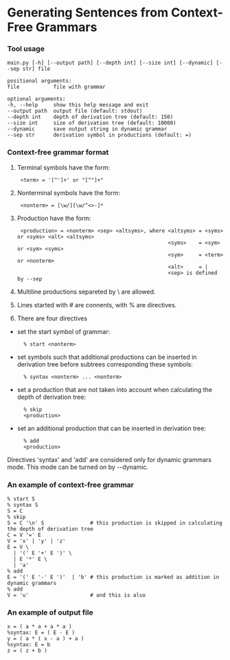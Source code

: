 # Generating Sentences from Context-Free Grammars

### Tool usage

    main.py [-h] [--output path] [--depth int] [--size int] [--dynamic] [--sep str] file

    positional arguments:
    file           file with grammar

    optional arguments:
    -h, --help     show this help message and exit
    --output path  output file (default: stdout)
    --depth int    depth of derivation tree (default: 150)
    --size int     size of derivation tree (default: 10000)
    --dynamic      save output string in dynamic grammar
    --sep str      derivation symbol in productions (default: =)

### Context-free grammar format

1. Terminal symbols have the form:

        <term> = '[^']+' or "[^"]+"
   
2. Nonterminal symbols have the form:

        <nonterm> = [\w/][\w/^<>-]*

3. Production have the form:

        <production> = <nonterm> <sep> <altsyms>, where <altsyms> = <syms> or <syms> <alt> <altsyms>
                                                        <syms>    = <sym> or <sym> <syms>
                                                        <sym>     = <term> or <nonterm>
                                                        <alt>     = |
                                                        <sep> is defined by --sep

4. Multiline productions separeted by \ are allowed.

5. Lines started with # are connents, with % are directives.

6. There are four directives  
- set the start symbol of grammar:  

        % start <nonterm>
        
- set symbols such that additional productions can be inserted in derivation tree before subtrees corresponding these symbols:  

        % syntax <nonterm> ... <nonterm>
        
- set a production that are not taken into account when calculating the depth of derivation tree:  

        % skip  
        <production>
        
- set an additional production that can be inserted in derivation tree:  

        % add  
        <production>

Directives 'syntax' and 'add' are considered only for dynamic grammars mode. This mode can be turned on by --dynamic.

### An example of context-free grammar

    % start S
    % syntax S
    S = C
    % skip
    S = C '\n' S               # this production is skipped in calculating the depth of derivation tree
    C = V '=' E
    V = 'x' | 'y' | 'z'
    E = V \
      | '(' E '+' E ')' \
      | E '*' E \
      | 'a'
    % add
    E = '(' E '-' E ')'  | 'b' # this production is marked as addition in dynamic grammars
    % add
    V = 'u'                    # and this is also
    
### An example of output file

    x = ( a * a + a * a )
    %syntax: E = ( E - E )
    y = ( a * ( x - a ) + a )
    %syntax: E = b
    z = ( z + b )
